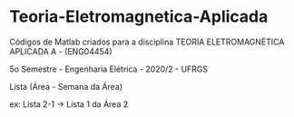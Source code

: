 # Teoria-Eletromagnetica-Aplicada
Códigos de Matlab criados para a disciplina TEORIA ELETROMAGNÉTICA APLICADA A - (ENG04454)

5o Semestre - Engenharia Elétrica - 2020/2 - UFRGS 

Lista (Área - Semana da Área)

ex: Lista 2-1 -> Lista 1 da Área 2
